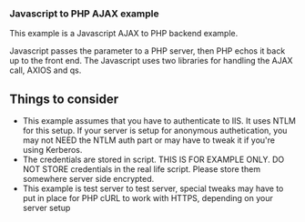 ### Javascript to PHP AJAX example
This example is a Javascript AJAX to PHP backend example.

Javascript passes the parameter to a PHP server, then PHP echos it back up to the front end. The Javascript uses two libraries for
handling the AJAX call, AXIOS and qs.

## Things to consider
+ This example assumes that you have to authenticate to IIS. It uses NTLM for this setup. If your server is setup for anonymous authetication, you may not NEED the NTLM auth part or may have to tweak it if you're using Kerberos.
+ The credentials are stored in script. THIS IS FOR EXAMPLE ONLY. DO NOT STORE credentials in the real life script. Please store them somewhere server side encrypted.
+ This example is test server to test server, special tweaks may have to put in place for PHP cURL to work with HTTPS, depending on your server setup
